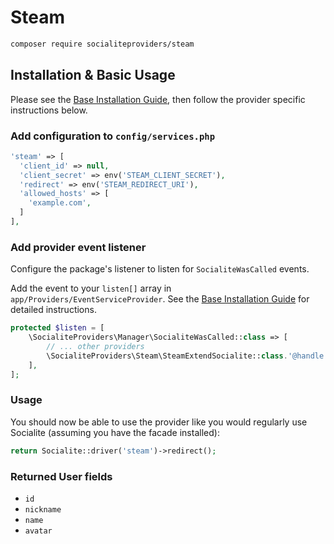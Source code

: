 # Steam

```bash
composer require socialiteproviders/steam
```

## Installation & Basic Usage

Please see the [Base Installation Guide](https://socialiteproviders.com/usage/), then follow the provider specific instructions below.

### Add configuration to `config/services.php`

```php
'steam' => [
  'client_id' => null,
  'client_secret' => env('STEAM_CLIENT_SECRET'),
  'redirect' => env('STEAM_REDIRECT_URI'),
  'allowed_hosts' => [
    'example.com',
  ]
],
```

### Add provider event listener

Configure the package's listener to listen for `SocialiteWasCalled` events.

Add the event to your `listen[]` array in `app/Providers/EventServiceProvider`. See the [Base Installation Guide](https://socialiteproviders.com/usage/) for detailed instructions.

```php
protected $listen = [
    \SocialiteProviders\Manager\SocialiteWasCalled::class => [
        // ... other providers
        \SocialiteProviders\Steam\SteamExtendSocialite::class.'@handle',
    ],
];
```

### Usage

You should now be able to use the provider like you would regularly use Socialite (assuming you have the facade installed):

```php
return Socialite::driver('steam')->redirect();
```

### Returned User fields

- ``id``
- ``nickname``
- ``name``
- ``avatar``
